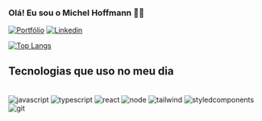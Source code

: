  ### Olá! Eu sou o Michel Hoffmann 🤘🏽

[![Portfólio](https://img.shields.io/badge/website-000000?style=for-the-badge&logo=About.me&logoColor=white)](https://michel-dev.netlify.app/)     [![Linkedin](https://img.shields.io/badge/LinkedIn-0077B5?style=for-the-badge&logo=linkedin&logoColor=white)](https://www.linkedin.com/in/michelhoffmann-/)

[![Top Langs](https://github-readme-stats.vercel.app/api/top-langs/?username=MichelHoffmann&layout=compact)](https://github.com/anuraghazra/github-readme-stats)

## Tecnologias que uso no meu dia

<div style="display: inline_block"><br/>
 
<img align="center" alt="javascript" src="https://img.shields.io/badge/JavaScript-323330?style=for-the-badge&logo=javascript&logoColor=F7DF1E">
<img align="center" alt="typescript" src="https://img.shields.io/badge/TypeScript-007ACC?style=for-the-badge&logo=typescript&logoColor=white">
<img align="center" alt="react" src="https://img.shields.io/badge/React-20232A?style=for-the-badge&logo=react&logoColor=61DAFB">
<img align="center" alt="node" src="https://img.shields.io/badge/Node.js-43853D?style=for-the-badge&logo=node.js&logoColor=white">
<img align="center" alt="tailwind" src="https://img.shields.io/badge/Tailwind_CSS-38B2AC?style=for-the-badge&logo=tailwind-css&logoColor=white">
<img align="center" alt="styledcomponents" src="https://img.shields.io/badge/styled--components-DB7093?style=for-the-badge&logo=styled-components&logoColor=white">
<img align="center" alt="git" src="https://img.shields.io/badge/Git-E34F26?style=for-the-badge&logo=git&logoColor=white">


</div>
